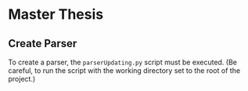 # Master Thesis

## Create Parser

To create a parser, the `parserUpdating.py` script must be executed. (Be careful, to
run the script with the working directory set to the root of the project.)